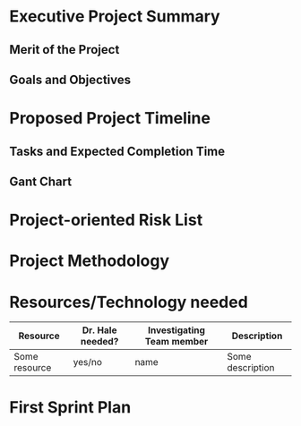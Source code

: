 # Executive Project Summary
## Merit of the Project
## Goals and Objectives
# Proposed Project Timeline
## Tasks and Expected Completion Time
## Gant Chart
# Project-oriented Risk List
# Project Methodology
# Resources/Technology needed
|Resource  | Dr. Hale needed? | Investigating Team member | Description |
|-------------------|---------|---------------------------|-------------|
|Some resource| yes/no | name | Some description  |
# First Sprint Plan
